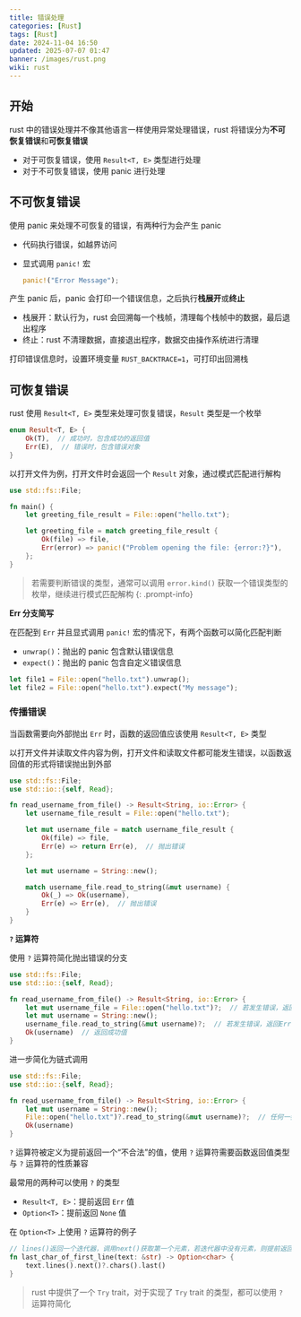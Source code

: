 ```yaml
---
title: 错误处理
categories: [Rust]
tags: [Rust]
date: 2024-11-04 16:50
updated: 2025-07-07 01:47
banner: /images/rust.png
wiki: rust
---
```

## 开始

rust 中的错误处理并不像其他语言一样使用异常处理错误，rust 将错误分为**不可恢复错误**和**可恢复错误**

- 对于可恢复错误，使用 `Result<T, E>` 类型进行处理
- 对于不可恢复错误，使用 panic 进行处理

## 不可恢复错误

使用 panic 来处理不可恢复的错误，有两种行为会产生 panic

- 代码执行错误，如越界访问
- 显式调用 `panic!` 宏

    ```rust
    panic!("Error Message");
    ```

产生 panic 后，panic 会打印一个错误信息，之后执行**栈展开**或**终止**

- 栈展开：默认行为，rust 会回溯每一个栈帧，清理每个栈帧中的数据，最后退出程序
- 终止：rust 不清理数据，直接退出程序，数据交由操作系统进行清理

打印错误信息时，设置环境变量 `RUST_BACKTRACE=1`，可打印出回溯栈

## 可恢复错误

rust 使用 `Result<T, E>` 类型来处理可恢复错误，`Result` 类型是一个枚举

```rust
enum Result<T, E> {
    Ok(T),  // 成功时，包含成功的返回值
    Err(E),  // 错误时，包含错误对象
}
```

以打开文件为例，打开文件时会返回一个 `Result` 对象，通过模式匹配进行解构

```rust
use std::fs::File;

fn main() {
    let greeting_file_result = File::open("hello.txt");

    let greeting_file = match greeting_file_result {
        Ok(file) => file,
        Err(error) => panic!("Problem opening the file: {error:?}"),
    };
}
```

> 若需要判断错误的类型，通常可以调用 `error.kind()` 获取一个错误类型的枚举，继续进行模式匹配解构
{: .prompt-info}

**Err 分支简写**

在匹配到 `Err` 并且显式调用 `panic!` 宏的情况下，有两个函数可以简化匹配判断

- `unwrap()`：抛出的 panic 包含默认错误信息
- `expect()`：抛出的 panic 包含自定义错误信息

```rust
let file1 = File::open("hello.txt").unwrap();
let file2 = File::open("hello.txt").expect("My message");
```

### 传播错误

当函数需要向外部抛出 `Err` 时，函数的返回值应该使用 `Result<T, E>` 类型

以打开文件并读取文件内容为例，打开文件和读取文件都可能发生错误，以函数返回值的形式将错误抛出到外部

```rust
use std::fs::File;
use std::io::{self, Read};

fn read_username_from_file() -> Result<String, io::Error> {
    let username_file_result = File::open("hello.txt");

    let mut username_file = match username_file_result {
        Ok(file) => file,
        Err(e) => return Err(e),  // 抛出错误
    };

    let mut username = String::new();

    match username_file.read_to_string(&mut username) {
        Ok(_) => Ok(username),
        Err(e) => Err(e),  // 抛出错误
    }
}
```

**`?` 运算符**

使用 `?` 运算符简化抛出错误的分支

```rust
use std::fs::File;
use std::io::{self, Read};

fn read_username_from_file() -> Result<String, io::Error> {
    let mut username_file = File::open("hello.txt")?;  // 若发生错误，返回Err
    let mut username = String::new();
    username_file.read_to_string(&mut username)?;  // 若发生错误，返回Err
    Ok(username)  // 返回成功值
}
```

进一步简化为链式调用

```rust
use std::fs::File;
use std::io::{self, Read};

fn read_username_from_file() -> Result<String, io::Error> {
    let mut username = String::new();
    File::open("hello.txt")?.read_to_string(&mut username)?;  // 任何一步发生错误，直接返回Err
    Ok(username)
}
```

`?` 运算符被定义为提前返回一个“不合法”的值，使用 `?` 运算符需要函数返回值类型与 `?` 运算符的性质兼容

最常用的两种可以使用 `?` 的类型

- `Result<T, E>`：提前返回 `Err` 值
- `Option<T>`：提前返回 `None` 值

在 `Option<T>` 上使用 `?` 运算符的例子

```rust
// lines()返回一个迭代器，调用next()获取第一个元素，若迭代器中没有元素，则提前返回None
fn last_char_of_first_line(text: &str) -> Option<char> {
    text.lines().next()?.chars().last()
}
```

> rust 中提供了一个 `Try` trait，对于实现了 `Try` trait 的类型，都可以使用 `?` 运算符简化
